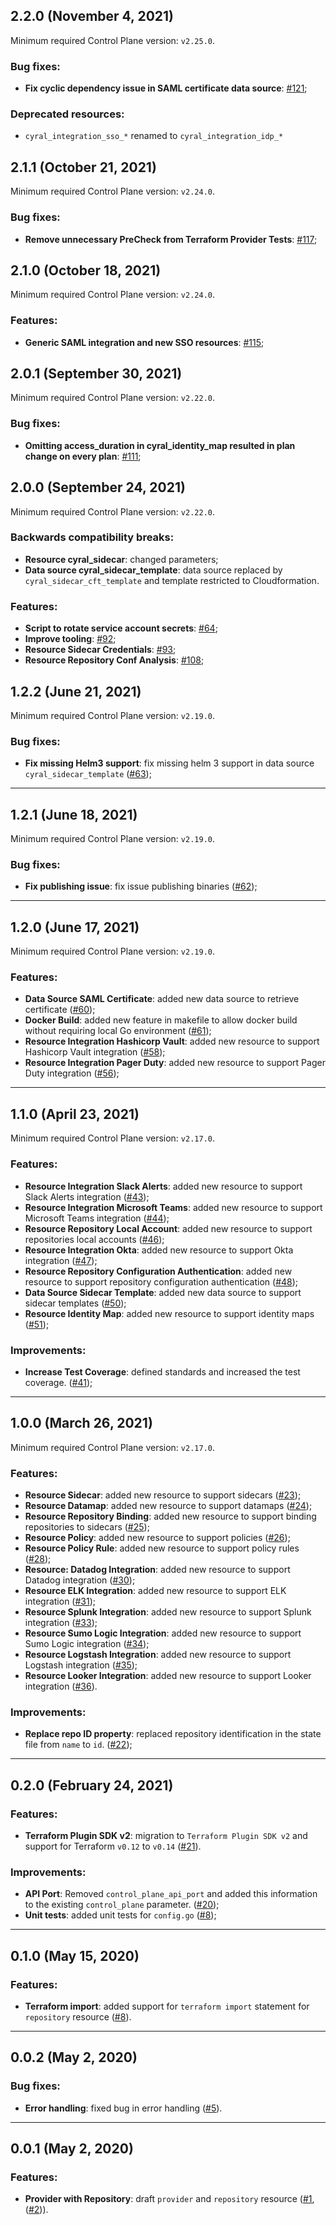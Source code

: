 ## 2.2.0 (November 4, 2021)

Minimum required Control Plane version: `v2.25.0`.

### Bug fixes:
* **Fix cyclic dependency issue in SAML certificate data source**: [#121](https://github.com/cyralinc/terraform-provider-cyral/pull/121);

### Deprecated resources:

* `cyral_integration_sso_*` renamed to `cyral_integration_idp_*`

## 2.1.1 (October 21, 2021)

Minimum required Control Plane version: `v2.24.0`.

### Bug fixes:
* **Remove unnecessary PreCheck from Terraform Provider Tests**: [#117](https://github.com/cyralinc/terraform-provider-cyral/pull/117);

## 2.1.0 (October 18, 2021)

Minimum required Control Plane version: `v2.24.0`.

### Features:
* **Generic SAML integration and new SSO resources**: [#115](https://github.com/cyralinc/terraform-provider-cyral/pull/115);

## 2.0.1 (September 30, 2021)

Minimum required Control Plane version: `v2.22.0`.

### Bug fixes:
* **Omitting access_duration in cyral_identity_map resulted in plan change on every plan**: [#111](https://github.com/cyralinc/terraform-provider-cyral/pull/111);

## 2.0.0 (September 24, 2021)

Minimum required Control Plane version: `v2.22.0`.

### Backwards compatibility breaks:
* **Resource cyral_sidecar**: changed parameters;
* **Data source cyral_sidecar_template**: data source replaced by `cyral_sidecar_cft_template` and template restricted to Cloudformation.

### Features:
* **Script to rotate service account secrets**: [#64](https://github.com/cyralinc/terraform-provider-cyral/pull/64);
* **Improve tooling**: [#92](https://github.com/cyralinc/terraform-provider-cyral/pull/92);
* **Resource Sidecar Credentials**: [#93](https://github.com/cyralinc/terraform-provider-cyral/pull/93);
* **Resource Repository Conf Analysis**: [#108](https://github.com/cyralinc/terraform-provider-cyral/pull/108);

## 1.2.2 (June 21, 2021)

Minimum required Control Plane version: `v2.19.0`.

### Bug fixes:
* **Fix missing Helm3 support**: fix missing helm 3 support in data source `cyral_sidecar_template` ([#63](https://github.com/cyralinc/terraform-provider-cyral/pull/63));

--------------

## 1.2.1 (June 18, 2021)

Minimum required Control Plane version: `v2.19.0`.

### Bug fixes:
* **Fix publishing issue**: fix issue publishing binaries ([#62](https://github.com/cyralinc/terraform-provider-cyral/pull/62));

--------------

## 1.2.0 (June 17, 2021)

Minimum required Control Plane version: `v2.19.0`.

### Features:
* **Data Source SAML Certificate**: added new data source to retrieve certificate ([#60](https://github.com/cyralinc/terraform-provider-cyral/pull/60));
* **Docker Build**: added new feature in makefile to allow docker build without requiring local Go environment ([#61](https://github.com/cyralinc/terraform-provider-cyral/pull/61));
* **Resource Integration Hashicorp Vault**: added new resource to support Hashicorp Vault integration ([#58](https://github.com/cyralinc/terraform-provider-cyral/pull/58));
* **Resource Integration Pager Duty**: added new resource to support Pager Duty integration ([#56](https://github.com/cyralinc/terraform-provider-cyral/pull/56));

--------------

## 1.1.0 (April 23, 2021)

Minimum required Control Plane version: `v2.17.0`.

### Features:
* **Resource Integration Slack Alerts**: added new resource to support Slack Alerts integration ([#43](https://github.com/cyralinc/terraform-provider-cyral/pull/43));
* **Resource Integration Microsoft Teams**: added new resource to support Microsoft Teams integration ([#44](https://github.com/cyralinc/terraform-provider-cyral/pull/44));
* **Resource Repository Local Account**: added new resource to support repositories local accounts ([#46](https://github.com/cyralinc/terraform-provider-cyral/pull/46));
* **Resource Integration Okta**: added new resource to support Okta integration ([#47](https://github.com/cyralinc/terraform-provider-cyral/pull/47));
* **Resource Repository Configuration Authentication**: added new resource to support repository configuration authentication ([#48](https://github.com/cyralinc/terraform-provider-cyral/pull/48));
* **Data Source Sidecar Template**: added new data source to support sidecar templates ([#50](https://github.com/cyralinc/terraform-provider-cyral/pull/50));
* **Resource Identity Map**: added new resource to support identity maps ([#51](https://github.com/cyralinc/terraform-provider-cyral/pull/51));

### Improvements:
* **Increase Test Coverage**: defined standards and increased the test coverage. ([#41](https://github.com/cyralinc/terraform-provider-cyral/pull/41));

--------------

## 1.0.0 (March 26, 2021)

Minimum required Control Plane version: `v2.17.0`.

### Features:
* **Resource Sidecar**: added new resource to support sidecars ([#23](https://github.com/cyralinc/terraform-provider-cyral/pull/23));
* **Resource Datamap**: added new resource to support datamaps ([#24](https://github.com/cyralinc/terraform-provider-cyral/pull/24));
* **Resource Repository Binding**: added new resource to support binding repositories to sidecars ([#25](https://github.com/cyralinc/terraform-provider-cyral/pull/25));
* **Resource Policy**: added new resource to support policies ([#26](https://github.com/cyralinc/terraform-provider-cyral/pull/26));
* **Resource Policy Rule**: added new resource to support policy rules ([#28](https://github.com/cyralinc/terraform-provider-cyral/pull/28));
* **Resource: Datadog Integration**: added new resource to support Datadog integration ([#30](https://github.com/cyralinc/terraform-provider-cyral/pull/30));
* **Resource ELK Integration**: added new resource to support ELK integration ([#31](https://github.com/cyralinc/terraform-provider-cyral/pull/31));
* **Resource Splunk Integration**: added new resource to support Splunk integration ([#33](https://github.com/cyralinc/terraform-provider-cyral/pull/33));
* **Resource Sumo Logic Integration**: added new resource to support Sumo Logic integration ([#34](https://github.com/cyralinc/terraform-provider-cyral/pull/34));
* **Resource Logstash Integration**: added new resource to support Logstash integration ([#35](https://github.com/cyralinc/terraform-provider-cyral/pull/35));
* **Resource Looker Integration**: added new resource to support Looker integration ([#36](https://github.com/cyralinc/terraform-provider-cyral/pull/36)).


### Improvements:
* **Replace repo ID property**: replaced repository identification in the state file from `name` to `id`. ([#22](https://github.com/cyralinc/terraform-provider-cyral/pull/22));

--------------

## 0.2.0 (February 24, 2021)

### Features:
* **Terraform Plugin SDK v2**: migration to `Terraform Plugin SDK v2` and support for Terraform `v0.12` to `v0.14` ([#21](https://github.com/cyralinc/terraform-provider-cyral/pull/21)).

### Improvements:
* **API Port**: Removed `control_plane_api_port` and added this information to the existing `control_plane` parameter. ([#20](https://github.com/cyralinc/terraform-provider-cyral/pull/20));
* **Unit tests**: added unit tests for `config.go` ([#8](https://github.com/cyralinc/terraform-provider-cyral/pull/8));

--------------

## 0.1.0 (May 15, 2020)

### Features:
* **Terraform import**: added support for `terraform import` statement for `repository` resource ([#8](https://github.com/cyralinc/terraform-provider-cyral/pull/8)).

--------------

## 0.0.2 (May 2, 2020)

### Bug fixes:
* **Error handling**: fixed bug in error handling ([#5](https://github.com/cyralinc/terraform-provider-cyral/pull/5)).

--------------

## 0.0.1 (May 2, 2020)

### Features:
* **Provider with Repository**: draft `provider` and `repository` resource ([#1](https://github.com/cyralinc/terraform-provider-cyral/pull/1), ([#2](https://github.com/cyralinc/terraform-provider-cyral/pull/2))).
